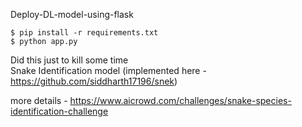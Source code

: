Deploy-DL-model-using-flask
```
$ pip install -r requirements.txt
$ python app.py
```
Did this just to kill some time
<br>
Snake Identification model (implemented here - https://github.com/siddharth17196/snek)

more details -
https://www.aicrowd.com/challenges/snake-species-identification-challenge

